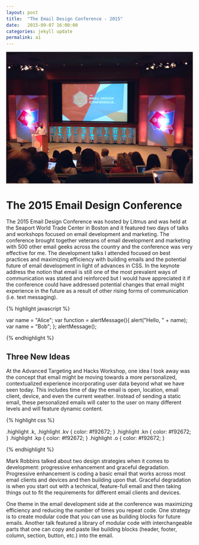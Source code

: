 ```yaml
---
layout: post
title:  "The Email Design Conference - 2015"
date:   2015-09-07 16:00:00
categories: jekyll update
permalink: a1
---
```


![The Email Design Conference - 2015](/img/tedc15_mini.jpg)

The 2015 Email Design Conference
================================

The 2015 Email Design Conference was hosted by Litmus and was held at the Seaport World Trade Center in Boston and it featured two days of talks and workshops focused on email development and marketing. The conference brought together veterans of email development and marketing with 500 other email geeks across the country and the conference was very effective for me. The development talks I attended focused on best practices and maximizing efficiency with building emails and the potential future of email development in light of advances in CSS. In the keynote address the notion that email is still one of the most prevalent ways of communication was stated and reinforced but I would have appreciated it if the conference could have addressed potential changes that email might experience in the future as a result of other rising forms of communication (i.e. text messaging).

{% highlight javascript %}

var name = "Alice";
var function = alertMessage(){
  alert("Hello, " + name);
  var name = "Bob";
};
alertMessage();

{% endhighlight %}

## Three New Ideas

At the Advanced Targeting and Hacks Workshop, one idea I took away was the concept that email might be moving towards a more personalized, contextualized experience incorporating user data beyond what we have seen today. This includes time of day the email is open, location, email client, device, and even the current weather. Instead of sending a static email, these personalized emails will cater to the user on many different levels and will feature dynamic content.

{% highlight css %}

.highlight .k, .highlight .kv {
  color: #f92672;
}
.highlight .kn {
  color: #f92672;
}
.highlight .kp {
  color: #f92672;
}
.highlight .o {
  color: #f92672;
}

{% endhighlight %}

Mark Robbins talked about two design strategies when it comes to development: progressive enhancement and graceful degradation. Progressive enhancement is coding a basic email that works across most email clients and devices and then building upon that. Graceful degradation is when you start out with a technical, feature-full email and then taking things out to fit the requirements for different email clients and devices.

One theme in the email development side at the conference was maximizing efficiency and reducing the number of times you repeat code. One strategy is to create modular code that you can use as building blocks for future emails. Another talk featured a library of modular code with interchangeable parts that one can copy and paste like building blocks (header, footer, column, section, button, etc.) into the email.